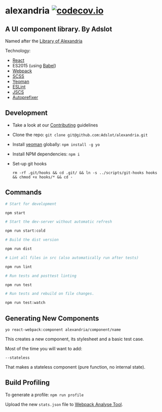 alexandria [![codecov.io](https://codecov.io/github/Adslot/alexandria/coverage.svg?branch=master)](https://codecov.io/github/Adslot/alexandria?branch=master)
==========

A UI component library. By Adslot
---------------------------------

Named after the [Library of Alexandria](https://en.wikipedia.org/wiki/Library_of_Alexandria)

Technology:

- [React](http://facebook.github.io/react/)
- ES2015 (using [Babel](http://babeljs.io)\)
- [Webpack](https://github.com/webpack/webpack)
- [SCSS](http://sass-lang.com)
- [Yeoman](http://yeoman.io)
- [ESLint](http://eslint.org)
- [JSCS](http://jscs.info)
- [Autoprefixer](https://github.com/postcss/autoprefixer)

Development
-----------

- Take a look at our [Contributing](CONTRIBUTING.md) guidelines

- Clone the repo: `git clone git@github.com:Adslot/alexandria.git`

- Install [yeoman](http://yeoman.io) globally: `npm install -g yo`

- Install NPM dependencies: `npm i`

- Set-up git hooks

  `rm -rf .git/hooks && cd .git/ && ln -s ../scripts/git-hooks hooks && chmod +x hooks/* && cd -`

Commands
--------

```sh
# Start for development

npm start

# Start the dev-server without automatic refresh

npm run start:cold

# Build the dist version

npm run dist

# Lint all files in src (also automatically run after tests)

npm run lint

# Run tests and posttest linting

npm run test

# Run tests and rebuild on file changes.

npm run test:watch
```

Generating New Components
-------------------------

`yo react-webpack:component alexandria/component/name`

This creates a new component, its stylesheet and a basic test case.

Most of the time you will want to add:

`--stateless`

That makes a stateless component (pure function, no internal state).

Build Profiling
---------------

To generate a profile: `npm run profile`

Upload the new `stats.json` file to [Webpack Analyse Tool](http://webpack.github.io/analyse).

